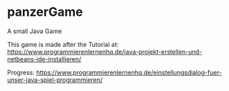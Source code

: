 # panzerGame
A small Java Game

This game is made after the Tutorial at:
https://www.programmierenlernenhq.de/java-projekt-erstellen-und-netbeans-ide-installieren/

Progress: https://www.programmierenlernenhq.de/einstellungsdialog-fuer-unser-java-spiel-programmieren/
